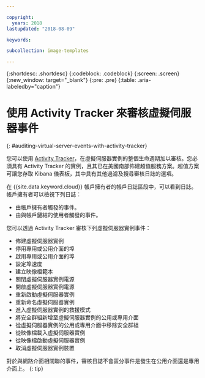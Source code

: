 ```yaml
---

copyright:
  years: 2018
lastupdated: "2018-08-09"

keywords:

subcollection: image-templates

---
```


{:shortdesc: .shortdesc}
{:codeblock: .codeblock}
{:screen: .screen}
{:new_window: target="_blank"}
{:pre: .pre}
{:table: .aria-labeledby="caption"}

# 使用 Activity Tracker 來審核虛擬伺服器事件
{: #auditing-virtual-server-events-with-activity-tracker}

您可以使用 [Activity Tracker](/docs/services/cloud-activity-tracker?topic=cloud-activity-tracker-activity_tracker_ov)，在虛擬伺服器實例的整個生命週期加以審核。您必須具有 Activity Tracker 的實例，且其已在美國南部佈建超值服務方案。超值方案可讓您存取 Kibana 儀表板，其中具有其他過濾及搜尋審核日誌的選項。

在 {{site.data.keyword.cloud}} 帳戶擁有者的帳戶日誌區段中，可以看到日誌。帳戶擁有者可以檢視下列日誌：
* 由帳戶擁有者觸發的事件。
* 由與帳戶鏈結的使用者觸發的事件。

您可以透過 Activity Tracker 審核下列虛擬伺服器實例事件：
* 佈建虛擬伺服器實例
* 停用專用或公用介面的埠
* 啟用專用或公用介面的埠
* 設定埠速度
* 建立映像檔範本
* 關閉虛擬伺服器實例電源
* 開啟虛擬伺服器實例電源
* 重新啟動虛擬伺服器實例
* 重新命名虛擬伺服器實例
* 進入虛擬伺服器實例的救援模式
* 將安全群組新增至虛擬伺服器實例的公用或專用介面
* 從虛擬伺服器實例的公用或專用介面中移除安全群組
* 從映像檔載入虛擬伺服器實例
* 從映像檔啟動虛擬伺服器實例
* 取消虛擬伺服器實例裝置

對於與網路介面相關聯的事件，審核日誌不會區分事件是發生在公用介面還是專用介面上。
{: tip}
